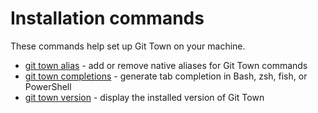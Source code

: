 # Installation commands

These commands help set up Git Town on your machine.

- [git town alias](commands/install-aliases.md) - add or remove native
  aliases for Git Town commands
- [git town completions](commands/install-completions.md) - generate tab
  completion in Bash, zsh, fish, or PowerShell
- [git town version](commands/version.md) - display the installed version of Git
  Town
